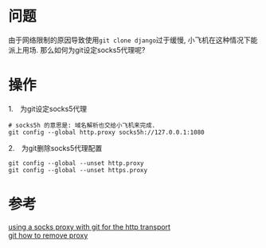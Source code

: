# 问题
由于网络限制的原因导致使用`git clone django`过于缓慢, 小飞机在这种情况下能派上用场.
那么如何为git设定socks5代理呢?

# 操作
1.&emsp;为git设定socks5代理
```
# socks5h 的意思是: 域名解析也交给小飞机来完成.
git config --global http.proxy socks5h://127.0.0.1:1080
```
2.&emsp;为git删除socks5代理配置
```
git config --global --unset http.proxy
git config --global --unset https.proxy
```

# 参考
[using a socks proxy with git for the http transport](https://stackoverflow.com/questions/15227130/using-a-socks-proxy-with-git-for-the-http-transport)   
[git how to remove proxy](https://stackoverflow.com/questions/32268986/git-how-to-remove-proxy/42602335)
